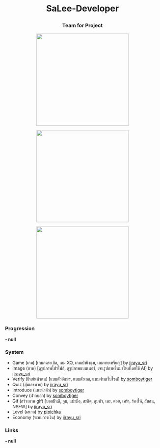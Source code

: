 # <p align="center">SaLee-Developer<p>
### <p align="center">Team for Project<p>
<div align="center">

<a href="https://discord.com/users/1089356674764120125"><img align="center" width="300px" src="https://lanyard.cnrad.dev/api/1089356674764120125" ></a>

<a href="https://discord.com/users/710543022412267521"><img align="center" width="300px" src="https://lanyard.cnrad.dev/api/710543022412267521"></a>

<a href="https://discord.com/users/919878532228841532"><img align="center"  width="300px" src="https://lanyard.cnrad.dev/api/919878532228841532"></a>

</div>

### Progression
**- null**
### System
- Game (เกม) [เกมกดระเบิด, เกม XO, เกมเป่ายิงฉุบ, เกมทายเหรียญ] by <a href="https://discord.com/users/1089356674764120125">jirayu_sri<a>
- Image (ภาพ) [ดูรูปภาพโปรไฟล์, ดูรูปภาพแบนเนอร์, เจนรูปภาพขึ้นมาใหม่โดยใช้ AI] by <a href="https://discord.com/users/1089356674764120125">jirayu_sri<a>
- Verify (ยืนยันตัวตน) [แบบตัวอักษร, แบบตัวเลข, แบบผ่านเว็บไซต์] by <a href="https://discord.com/users/919878532228841532">somboytiger<a>
- Quiz (สุ่มเลขหวย) by <a href="https://discord.com/users/1089356674764120125">jirayu_sri<a>
- Introduce (แนะนำตัว) by <a href="https://discord.com/users/919878532228841532">somboytiger<a>
- Convey (ฝากบอก) by <a href="https://discord.com/users/919878532228841532">somboytiger<a>
- Gif (สร้างภาพ gif) [บอกฝันดี, จูบ, แปะมือ, สะกิด, ลูบหัว, เตะ, ต่อย, เศร้า, ร้องไห้, สับสน, NSFW] by <a href="https://discord.com/users/1089356674764120125">jirayu_sri<a>
- Level (เลเวล) by <a href="https://discord.com/users/710543022412267521">pipichka<a>
- Economy (ระบบการเงิน) by <a href="https://discord.com/users/1089356674764120125">jirayu_sri<a>
### Links
**- null**

